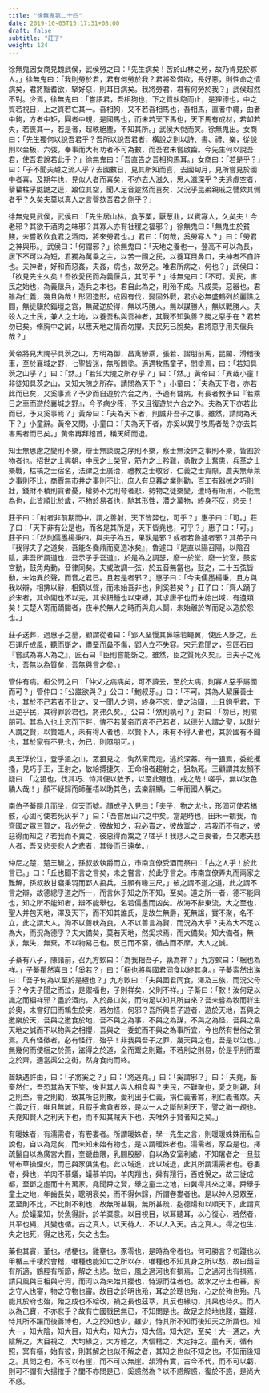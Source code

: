 ```yaml
---
title: "徐無鬼第二十四"
date: 2019-10-05T15:17:31+08:00
draft: false
subtitle: "莊子"
weight: 124
---
```




徐無鬼因女商見魏武侯，武侯勞之曰：「<span class="text-secondary">先生病矣！苦於山林之勞，故乃肯見於寡人。</span>」徐無鬼曰：「<span class="text-secondary">我則勞於君，君有何勞於我？君將盈耆欲，長好惡，則性命之情病矣，君將黜耆欲，掔好惡，則耳目病矣。我將勞君，君有何勞於我？</span>」武侯超然不對。少焉，徐無鬼曰：「<span class="text-secondary">嘗語君，吾相狗也，下之質執飽而止，是狸德也，中之質若視日，上之質若亡其一。吾相狗，又不若吾相馬也，吾相馬，直者中繩，曲者中鉤，方者中矩，圓者中規，是國馬也，而未若天下馬也，天下馬有成材，若卹若失，若喪其一，若是者，超軼絕塵，不知其所。</span>」武侯大悅而笑。徐無鬼出。女商曰：「<span class="text-secondary">先生獨何以說吾君乎？吾所以說吾君者，橫說之則以詩、書、禮、樂，從說則以金板、六弢，奉事而大有功者不可為數，而吾君未嘗啟齒。今先生何以說吾君，使吾君說若此乎？</span>」徐無鬼曰：「<span class="text-secondary">吾直告之吾相狗馬耳。</span>」女商曰：「<span class="text-secondary">若是乎？</span>」曰：「<span class="text-secondary">子不聞夫越之流人乎？去國數日，見其所知而喜，去國旬月，見所嘗見於國中者喜，及期年也，見似人者而喜矣，不亦去人滋久，思人滋深乎？夫逃虛空者，藜藋柱乎鼪鼬之逕，踉位其空，聞人足音跫然而喜矣，又況乎昆弟親戚之謦欬其側者乎？久矣夫莫以真人之言謦欬吾君之側乎？</span>」



徐無鬼見武侯，武侯曰：「<span class="text-secondary">先生居山林，食芧栗，厭葱韭，以賓寡人，久矣夫！今老邪？其欲干酒肉之味邪？其寡人亦有社稷之福邪？</span>」徐無鬼曰：「<span class="text-secondary">無鬼生於貧賤，未嘗敢飲食君之酒肉，將來勞君也。</span>」君曰：「<span class="text-secondary">何哉，奚勞寡人？</span>」曰：「<span class="text-secondary">勞君之神與形。</span>」武侯曰：「<span class="text-secondary">何謂邪？</span>」徐無鬼曰：「<span class="text-secondary">天地之養也一，登高不可以為長，居下不可以為短，君獨為萬乘之主，以苦一國之民，以養耳目鼻口，夫神者不自許也。夫神者，好和而惡姦，夫姦，病也，故勞之。唯君所病之，何也？</span>」武侯曰：「<span class="text-secondary">欲見先生久矣！吾欲愛民而為義偃兵，其可乎？</span>」徐無鬼曰：「<span class="text-secondary">不可。愛民，害民之始也，為義偃兵，造兵之本也，君自此為之，則殆不成。凡成美，惡器也，君雖為仁義，幾且偽哉！形固造形，成固有伐，變固外戰，君亦必無盛鶴列於麗譙之間，無徒驥於錙壇之宮，無藏逆於得，無以巧勝人，無以謀勝人，無以戰勝人。夫殺人之士民，兼人之土地，以養吾私與吾神者，其戰不知孰善？勝之惡乎在？君若勿已矣。脩胸中之誠，以應天地之情而勿攖。夫民死已脫矣，君將惡乎用夫偃兵哉？</span>」



黃帝將見大隗乎具茨之山，方明為御，昌㝢驂乘，張若、謵朋前馬，昆閽、滑稽後車，至於襄城之野，七聖皆迷，無所問塗。適遇牧馬童子，問塗焉，曰：「<span class="text-secondary">若知具茨之山乎？</span>」曰：「<span class="text-secondary">然。</span>」「<span class="text-secondary">若知大隗之所存乎？</span>」曰：「<span class="text-secondary">然。</span>」黃帝曰：「<span class="text-secondary">異哉小童！非徒知具茨之山，又知大隗之所存，請問為天下？</span>」小童曰：「<span class="text-secondary">夫為天下者，亦若此而已矣，又奚事焉？予少而自遊於六合之內，予適有瞀病，有長者教予曰『若乘日之車而遊於襄城之野』，今予病少痊，予又且復遊於六合之外。夫為天下亦若此而已，予又奚事焉？</span>」黃帝曰：「<span class="text-secondary">夫為天下者，則誠非吾子之事。雖然，請問為天下？</span>」小童辭。黃帝又問。小童曰：「<span class="text-secondary">夫為天下者，亦奚以異乎牧馬者哉？亦去其害馬者而已矣。</span>」黃帝再拜稽首，稱天師而退。



知士無思慮之變則不樂，辯士無談說之序則不樂，察士無淩誶之事則不樂，皆囿於物者也。招世之士興朝，中民之士榮官，筋力之士矜難，勇敢之士奮患，兵革之士樂戰，枯槁之士宿名，法律之士廣治，禮教之士敬容，仁義之士貴際，農夫無草萊之事則不比，商賈無市井之事則不比，庶人有旦暮之業則勸，百工有器械之巧則壯，錢財不積則貪者憂，權勢不尤則夸者悲，勢物之徒樂變，遭時有所用，不能無為也，此皆順比於歲，不物於易者也，馳其形性，潜之萬物，終身不反，悲夫！



莊子曰：「<span class="text-secondary">射者非前期而中，謂之善射，天下皆羿也，可乎？</span>」惠子曰：「<span class="text-secondary">可。</span>」莊子曰：「<span class="text-secondary">天下非有公是也，而各是其所是，天下皆堯也，可乎？</span>」惠子曰：「<span class="text-secondary">可。</span>」莊子曰：「<span class="text-secondary">然則儒墨楊秉四，與夫子為五，果孰是邪？或者若魯遽者邪？其弟子曰『我得夫子之道矣，吾能冬爨鼎而夏造冰矣』，魯遽曰『是直以陽召陽，以陰召陰，非吾所謂道也，吾示子乎吾道』，於是為之調瑟，廢一於堂，廢一於室，鼓宮宮動，鼓角角動，音律同矣。夫或改調一弦，於五音無當也，鼓之，二十五弦皆動，未始異於聲，而音之君已。且若是者邪？</span>」惠子曰：「<span class="text-secondary">今夫儒墨楊秉，且方與我以辯，相拂以辭，相鎮以聲，而未始吾非也，則奚若矣？</span>」莊子曰：「<span class="text-secondary">齊人蹢子於宋者，其命閽也不以完，其求鈃鍾也以束縛，其求唐子也而未始出域，有遺類矣！夫楚人寄而蹢閽者，夜半於無人之時而與舟人鬬，未始離於岑而足以造於怨也。</span>」



莊子送葬，過惠子之墓，顧謂從者曰：「<span class="text-secondary">郢人堊慢其鼻端若蠅翼，使匠人斲之，匠石運斤成風，聽而斲之，盡堊而鼻不傷，郢人立不失容。宋元君聞之，召匠石曰『嘗試為寡人為之』，匠石曰『臣則嘗能斲之。雖然，臣之質死久矣』。自夫子之死也，吾無以為質矣，吾無與言之矣。</span>」



管仲有病。桓公問之曰：「<span class="text-secondary">仲父之病病矣，可不諱云，至於大病，則寡人惡乎屬國而可？</span>」管仲曰：「<span class="text-secondary">公誰欲與？</span>」公曰：「<span class="text-secondary">鮑叔牙。</span>」曰：「<span class="text-secondary">不可。其為人絜廉善士也，其於不己若者不比之，又一聞人之過，終身不忘，使之治國，上且鉤乎君，下且逆乎民，其得罪於君也，將弗久矣。</span>」公曰：「<span class="text-secondary">然則孰可？</span>」對曰：「<span class="text-secondary">勿已，則隰朋可。其為人也上忘而下畔，愧不若黃帝而哀不己若者，以德分人謂之聖，以財分人謂之賢，以賢臨人，未有得人者也，以賢下人，未有不得人者也，其於國有不聞也，其於家有不見也，勿已，則隰朋可。</span>」



吳王浮於江，登乎狙之山，眾狙見之，恂然棄而走，逃於深蓁。有一狙焉，委蛇攫搔，見巧乎王，王射之，敏給搏捷矢，王命相者趨射之，狙執死。王顧謂其友顏不疑曰：「<span class="text-secondary">之狙也，伐其巧、恃其便以敖予，以至此殛也，戒之哉！嗟乎，無以汝色驕人哉！</span>」顏不疑歸而師董梧以助其色，去樂辭顯，三年而國人稱之。



南伯子綦隱几而坐，仰天而噓。顏成子入見曰：「<span class="text-secondary">夫子，物之尤也，形固可使若槁骸，心固可使若死灰乎？</span>」曰：「<span class="text-secondary">吾嘗居山穴之中矣。當是時也，田禾一覩我，而齊國之眾三賀之，我必先之，彼故知之，我必賣之，彼故鬻之，若我而不有之，彼惡得而知之？若我而不賣之，彼惡得而鬻之？嗟乎！我悲人之自喪者，吾又悲夫悲人者，吾又悲夫悲人之悲者，其後而日遠矣。</span>」



仲尼之楚，楚王觴之，孫叔敖執爵而立，市南宜僚受酒而祭曰：「<span class="text-secondary">古之人乎！於此言已。</span>」曰：「<span class="text-secondary">丘也聞不言之言矣，未之嘗言，於此乎言之。市南宜僚弄丸而兩家之難解，孫叔敖甘寢秉羽而郢人投兵，丘願有喙三尺。</span>」彼之謂不道之道，此之謂不言之辯，故德總乎道之所一，而言休乎知之所不知，至矣。道之所一者，德不能同也，知之所不能知者，辯不能舉也，名若儒墨而凶矣。故海不辭東流，大之至也，聖人并包天地，澤及天下，而不知其誰氏，是故生無爵，死無諡，實不聚，名不立，此之謂大人。狗不以善吠為良，人不以善言為賢，而況為大乎？夫為大不足以為大，而況為德乎？夫大備矣，莫若天地，然奚求焉，而大備矣。知大備者，無求，無失，無棄，不以物易己也。反己而不窮，循古而不摩，大人之誠。



子綦有八子，陳諸前，召九方歅曰：「<span class="text-secondary">為我相吾子，孰為祥？</span>」九方歅曰：「<span class="text-secondary">梱也為祥。</span>」子綦瞿然喜曰：「<span class="text-secondary">奚若？</span>」曰：「<span class="text-secondary">梱也將與國君同食以終其身。</span>」子綦索然出涕曰：「<span class="text-secondary">吾子何為以至於是極也？</span>」九方歅曰：「<span class="text-secondary">夫與國君同食，澤及三族，而況父母乎？今夫子聞之而泣，是禦福也，子則祥矣，父則不祥。</span>」子綦曰：「<span class="text-secondary">歅！汝何足以識之而梱祥邪？盡於酒肉，入於鼻口矣，而何足以知其所自來？吾未嘗為牧而牂生於奧，未嘗好田而鶉生於宎，若勿怪，何邪？吾所與吾子遊者，遊於天地，吾與之邀樂於天，吾與之邀食於地，吾不與之為事，不與之為謀，不與之為怪，吾與之乘天地之誠而不以物與之相攖，吾與之一委蛇而不與之為事所宜，今也然有世俗之償焉。凡有怪徵者，必有怪行，殆乎！非我與吾子之罪，幾天與之也，吾是以泣也。</span>」無幾何而使梱之於燕，盜得之於道，全而鬻之則難，不若刖之則易，於是乎刖而鬻之於齊，適當渠公之街，然身食肉而終。



齧缺遇許由，曰：「<span class="text-secondary">子將奚之？</span>」曰：「<span class="text-secondary">將逃堯。</span>」曰：「<span class="text-secondary">奚謂邪？</span>」曰：「<span class="text-secondary">夫堯，畜畜然仁，吾恐其為天下笑，後世其人與人相食與？夫民，不難聚也，愛之則親，利之則至，譽之則勸，致其所惡則散，愛利出乎仁義，捐仁義者寡，利仁義者眾。夫仁義之行，唯且無誠，且假乎禽貪者器，是以一人之斷制利天下，譬之猶一覕也。夫堯知賢人之利天下也，而不知其賊天下也，夫唯外乎賢者知之矣。</span>」



有暖姝者，有濡需者，有卷婁者。所謂暖姝者，學一先生之言，則暖暖姝姝而私自說也，自以為足矣，而未知未始有物也，是以謂暖姝者也。濡需者，豕蝨是也，擇疏鬣自以為廣宮大囿，奎蹏曲隈，乳間股腳，自以為安室利處，不知屠者之一旦鼓臂布草操煙火，而己與豕俱焦也。此以域進，此以域退，此其所謂濡需者也。卷婁者，舜也，羊肉不慕蟻，蟻慕羊肉，羊肉羶也，舜有羶行，百姓悅之，故三徙成都，至鄧之虛而十有萬家。堯聞舜之賢，舉之童土之地，曰冀得其來之澤。舜舉乎童土之地，年齒長矣，聰明衰矣，而不得休歸，所謂卷婁者也。是以神人惡眾至，眾至則不比，不比則不利也，故無所甚親，無所甚疏，抱德煬和以順天下，此謂真人。於蟻棄知，於魚得計，於羊棄意。以目視目，以耳聽耳，以心復心，若然者，其平也繩，其變也循。古之真人，以天待人，不以人入天。古之真人，得之也生，失之也死，得之也死，失之也生。



藥也其實，堇也，桔梗也，雞壅也，豕零也，是時為帝者也，何可勝言？句踐也以甲楯三千棲於會稽，唯種也能知亡之所以存，唯種也不知其身之所以愁，故曰鴟目有所適，鶴脛有所節，解之也悲。故曰，風之過河也有損焉，日之過河也有損焉，請只風與日相與守河，而河以為未始其攖也，恃源而往者也。故水之守土也審，影之守人也審，物之守物也審。故目之於明也殆，耳之於聰也殆，心之於殉也殆。凡能其於府也殆，殆之成也不給改，禍之長也茲萃，其反也緣功，其果也待久。而人以為己寶，不亦悲乎？故有亡國戮民無已，不知問是也。故足之於地也踐，雖踐，恃其所不蹍而後善博也，人之於知也少，雖少，恃其所不知而後知天之所謂也。知大一，知大陰，知大目，知大均，知大方，知大信，知大定，至矣！大一通之，大陰解之，大目視之，大均緣之，大方體之，大信稽之，大定持之。盡有天，循有照，冥有樞，始有彼，則其解之也似不解之者，其知之也似不知之也，不知而後知之。其問之也，不可以有崖，而不可以無崖。頡滑有實，古今不代，而不可以虧，則可不謂有大揚搉乎？闔不亦問是已，奚惑然為？以不惑解惑，復於不惑，是尚大不惑。
